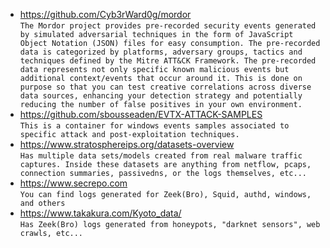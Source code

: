 * https://github.com/Cyb3rWard0g/mordor  
`The Mordor project provides pre-recorded security events generated by simulated adversarial techniques in the form of JavaScript Object Notation (JSON) files for easy consumption. The pre-recorded data is categorized by platforms, adversary groups, tactics and techniques defined by the Mitre ATT&CK Framework. The pre-recorded data represents not only specific known malicious events but additional context/events that occur around it. This is done on purpose so that you can test creative correlations across diverse data sources, enhancing your detection strategy and potentially reducing the number of false positives in your own environment.`
* https://github.com/sbousseaden/EVTX-ATTACK-SAMPLES  
`This is a container for windows events samples associated to specific attack and post-exploitation techniques.`
* https://www.stratosphereips.org/datasets-overview  
`Has multiple data sets/models created from real malware traffic captures. Inside these datasets are anything from netflow, pcaps, connection summaries, passivedns, or the logs themselves, etc...`
* https://www.secrepo.com  
`You can find logs generated for Zeek(Bro), Squid, authd, windows, and others`
* https://www.takakura.com/Kyoto_data/  
`Has Zeek(Bro) logs generated from honeypots, "darknet sensors", web crawls, etc...`